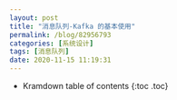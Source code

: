 ```yaml
---
layout: post
title: "消息队列-Kafka 的基本使用"
permalink: /blog/82956793
categories: [系统设计]
tags: [消息队列]
date: 2020-11-15 11:19:31
---
```


* Kramdown table of contents
{:toc .toc}
